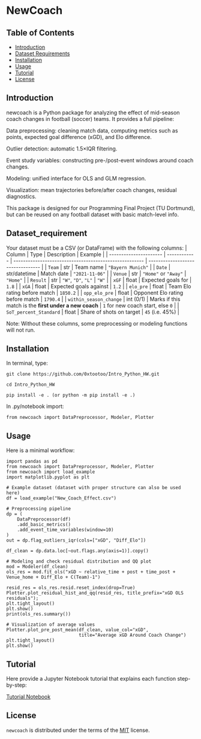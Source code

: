 # NewCoach  

## Table of Contents

- [Introduction](#introduction)
- [Dataset Requirements](#dataset_requirement)
- [Installation](#installation)
- [Usage](#usage)
- [Tutorial](#tutorial)
- [License](#license)

## Introduction

newcoach is a Python package for analyzing the effect of mid-season coach changes in football (soccer) teams.
It provides a full pipeline:

Data preprocessing: cleaning match data, computing metrics such as points, expected goal difference (xGD), and Elo difference.

Outlier detection: automatic 1.5×IQR filtering.

Event study variables: constructing pre-/post-event windows around coach changes.

Modeling: unified interface for OLS and GLM regression.

Visualization: mean trajectories before/after coach changes, residual diagnostics.

This package is designed for our Programming Final Project (TU Dortmund), but can be reused on any football dataset with basic match-level info.

## Dataset_requirement

Your dataset must be a CSV (or DataFrame) with the following columns:
| Column                 | Type         | Description                                            | Example                           |
| ---------------------- | ------------ | ------------------------------------------------------ | --------------------------------- |
| `Team`                 | str          | Team name                                              | `"Bayern Munich"`                 |
| `Date`                 | str/datetime | Match date                                             | `"2021-11-06"`                    |
| `Venue`                | str          | `"Home"` or `"Away"`                                   | `"Home"`                          |
| `Result`               | str          | `"W"`, `"D"`, `"L"`                                    | `"W"`                             |
| `xGF`                  | float        | Expected goals for                                     | `1.8`                             |
| `xGA`                  | float        | Expected goals against                                 | `1.2`                             |
| `elo_pre`              | float        | Team Elo rating before match                           | `1850.2`                          |
| `opp_elo_pre`          | float        | Opponent Elo rating before match                       | `1790.4`                          |
| `within_season_change` | int (0/1)    | Marks if this match is the **first under a new coach** | `1` for new coach start, else `0` |
| `SoT_percent_Standard` | float        | Share of shots on target                         | `45` (i.e. 45%)                 |

Note: Without these columns, some preprocessing or modeling functions will not run.

## Installation
In terminal, type:
```console
git clone https://github.com/0xtootoo/Intro_Python_HW.git
```
```console
cd Intro_Python_HW
```
```console
pip install -e . (or python -m pip install -e .)
```
In .py/notebook import:
```console
from newcoach import DataPreprocessor, Modeler, Plotter
```
## Usage
Here is a minimal workflow:
```console
import pandas as pd
from newcoach import DataPreprocessor, Modeler, Plotter
from newcoach import load_example
import matplotlib.pyplot as plt

# Example dataset (dataset with proper structure can also be used here)
df = load_example("New_Coach_Effect.csv")

# Preprocessing pipeline
dp = (
    DataPreprocessor(df)
    .add_basic_metrics()
    .add_event_time_variables(window=10)
)
out = dp.flag_outliers_iqr(cols=["xGD", "Diff_Elo"])

df_clean = dp.data.loc[~out.flags.any(axis=1)].copy()

# Modeling and check residual distribution and QQ plot
mod = Modeler(df_clean)
ols_res = mod.fit_ols("xGD ~ relative_time + post + time_post + Venue_home + Diff_Elo + C(Team)-1")

resid_res = ols_res.resid.reset_index(drop=True)
Plotter.plot_residual_hist_and_qq(resid_res, title_prefix="xGD OLS residuals");
plt.tight_layout()
plt.show()
print(ols_res.summary())

# Visualization of average values
Plotter.plot_pre_post_mean(df_clean, value_col="xGD",
                           title="Average xGD Around Coach Change")
plt.tight_layout()
plt.show()
```
## Tutorial
Here provide a Jupyter Notebook tutorial that explains each function step-by-step:

[Tutorial Notebook](tutorial.ipynb)

## License

`newcoach` is distributed under the terms of the [MIT](https://spdx.org/licenses/MIT.html) license.
